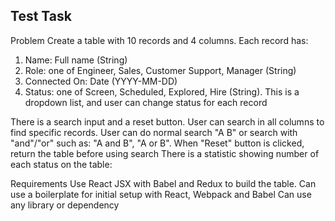 ## Test Task

Problem
Create a table with 10 records and 4 columns. Each record has:

1. Name: Full name (String)
2. Role: one of Engineer, Sales, Customer Support, Manager (String)
3. Connected On: Date (YYYY-MM-DD)
4. Status: one of Screen, Scheduled, Explored, Hire (String). This is a dropdown list,
   and user can change status for each record

There is a search input and a reset button. User can search in all columns to find
specific records. User can do normal search "A B" or search with "and"/"or" such as: "A
and B", "A or B". When "Reset" button is clicked, return the table before using search
There is a statistic showing number of each status on the table:

Requirements
Use React JSX with Babel and Redux to build the table.
Can use a boilerplate for initial setup with React, Webpack and Babel
Can use any library or dependency
